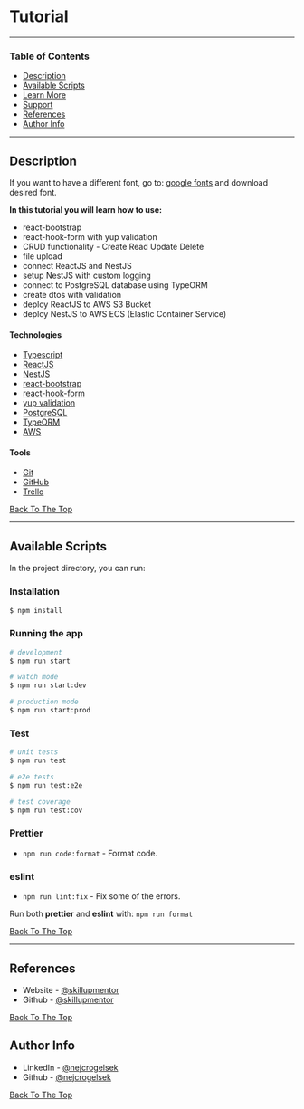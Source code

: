 # Tutorial

---

### Table of Contents

- [Description](#description)
- [Available Scripts](#available-scripts)
- [Learn More](#learn-more)
- [Support](#support)
- [References](#references)
- [Author Info](#author-info)

---

## Description

If you want to have a different font, go to: [google fonts](https://fonts.google.com/) and download desired font.

**In this tutorial you will learn how to use:**
- react-bootstrap
- react-hook-form with yup validation
- CRUD functionality - Create Read Update Delete
- file upload
- connect ReactJS and NestJS
- setup NestJS with custom logging
- connect to PostgreSQL database using TypeORM
- create dtos with validation
- deploy ReactJS to AWS S3 Bucket
- deploy NestJS to AWS ECS (Elastic Container Service)

#### Technologies

- [Typescript](https://www.typescriptlang.org/)
- [ReactJS](https://reactjs.org/)
- [NestJS](https://nestjs.com/)
- [react-bootstrap](https://react-bootstrap.github.io/getting-started/introduction)
- [react-hook-form](https://react-hook-form.com/)
- [yup validation](https://react-hook-form.com/advanced-usage#CustomHookwithResolver)
- [PostgreSQL](https://www.postgresql.org/)
- [TypeORM](https://typeorm.io/)
- [AWS](https://aws.amazon.com/)

#### Tools

- [Git](https://git-scm.com/)
- [GitHub](https://github.com/)
- [Trello](https://trello.com/)

[Back To The Top](#Tutorial)

---

## Available Scripts

In the project directory, you can run:

### Installation

```bash
$ npm install
```

### Running the app

```bash
# development
$ npm run start

# watch mode
$ npm run start:dev

# production mode
$ npm run start:prod
```

### Test

```bash
# unit tests
$ npm run test

# e2e tests
$ npm run test:e2e

# test coverage
$ npm run test:cov
```

### Prettier

- `npm run code:format` - Format code.

### eslint

- `npm run lint:fix` - Fix some of the errors.

Run both **prettier** and **eslint** with: `npm run format`

[Back To The Top](#Tutorial)

---

## References

- Website - [@skillupmentor](https://skillupmentor.com/)
- Github - [@skillupmentor](https://github.com/skillupmentor)

[Back To The Top](#Tutorial)

## Author Info

- LinkedIn - [@nejcrogelsek](https://www.linkedin.com/in/nejcrogelsek/)
- Github - [@nejcrogelsek](https://github.com/nejcrogelsek)

[Back To The Top](#Tutorial)
